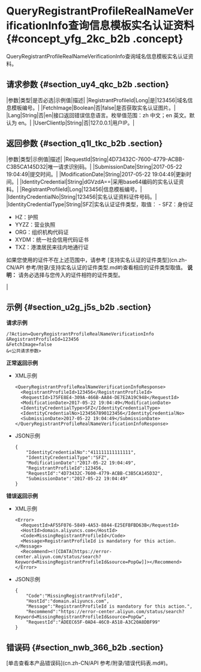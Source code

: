 # QueryRegistrantProfileRealNameVerificationInfo查询信息模板实名认证资料 {#concept_yfg_2kc_b2b .concept}

QueryRegistrantProfileRealNameVerificationInfo查询域名信息模板实名认证资料。

## 请求参数 {#section_uy4_qkc_b2b .section}

|参数|类型|是否必选|示例值|描述|
|RegistrantProfileId|Long|是|123456|域名信息模板编号。|
|FetchImage|Boolean|否|false|是否获取实名认证图片。|
|Lang|String|否|en|接口返回错误信息语言。枚举值范围：zh 中文；en 英文。默认为 en。|
|UserClientIp|String|否|127.0.0.1|用户IP。|

## 返回参数 {#section_q1l_tkc_b2b .section}

|参数|类型|示例值|描述|
|RequestId|String|4D73432C-7600-4779-ACBB-C3B5CA145D32|唯一请求识别码。|
|SubmissionDate|String|2017-05-22 19:04:49|提交时间。|
|ModificationDate|String|2017-05-22 19:04:49|更新时间。|
|IdentityCredential|String|dGVzdA==|采用base64编码的实名认证资料。|
|RegistrantProfileId|Long|123456|信息模板编号。|
|IdentityCredentialNo|String|123456|实名认证资料证件号码。|
|IdentityCredentialType|String|SFZ|实名认证证件类型，取值： -   SFZ：身份证
-   HZ：护照
-   YYZZ：营业执照
-   ORG：组织机构代码证
-   XYDM：统一社会信用代码证书
-   TXZ：港澳居民来往内地通行证

 如果您使用的证件不在上述范围中，请参考 [支持实名认证的证件类型](cn.zh-CN/API 参考/附录/支持实名认证的证件类型.md#)查看相应的证件类型取值。 **说明：** 请务必选择与您传入的证件相符的证件类型。

 |

## 示例 {#section_u2g_j5s_b2b .section}

**请求示例**

``` {#codeblock_jvv_aft_rio}
/?Action=QueryRegistrantProfileRealNameVerificationInfo
&RegistrantProfileId=123456
&FetchImage=false
&<公共请求参数>
```

**正常返回示例**

-   XML示例

    ``` {#codeblock_oyh_6si_pzm}
    <QueryRegistrantProfileRealNameVerificationInfoResponse>
      <RegistrantProfileId>123456</RegistrantProfileId>
      <RequestId>175FE8E4-309A-466B-AA84-DE7E2A19C948</RequestId>
      <ModificationDate>2017-05-22 19:04:49</ModificationDate>
      <IdentityCredentialType>SFZ</IdentityCredentialType>
      <IdentityCredentialNo>1234567890123456</IdentityCredentialNo>
      <SubmissionDate>2017-05-22 19:04:49</SubmissionDate>
    </QueryRegistrantProfileRealNameVerificationInfoResponse>
    ```

-   JSON示例

    ``` {#codeblock_gvx_nry_hcd}
    {
        "IdentityCredentialNo":"411111111111111",
        "IdentityCredentialType":"SFZ",
        "ModificationDate":"2017-05-22 19:04:49",
        "RegistrantProfileId":123456,
        "RequestId":"4D73432C-7600-4779-ACBB-C3B5CA145D32",
        "SubmissionDate":"2017-05-22 19:04:49"
    }
    ```


**错误返回示例**

-   XML示例

    ``` {#codeblock_3la_2xn_mgj}
    <Error>
      <RequestId>AF55F076-5849-4A53-8844-E25EFBFBD63B</RequestId>
      <HostId>domain.aliyuncs.com</HostId>
      <Code>MissingRegistrantProfileId</Code>
      <Message>RegistrantProfileId is mandatory for this action.</Message>
      <Recommend><![CDATA[https://error-center.aliyun.com/status/search?Keyword=MissingRegistrantProfileId&source=PopGw]]></Recommend>
    </Error>
    ```

-   JSON示例

    ``` {#codeblock_h01_hhi_p9i}
    {
        "Code":"MissingRegistrantProfileId",
        "HostId":"domain.aliyuncs.com",
        "Message":"RegistrantProfileId is mandatory for this action.",
        "Recommend":"https://error-center.aliyun.com/status/search?Keyword=MissingRegistrantProfileId&source=PopGw",
        "RequestId":"ADEEC65F-0AD4-46C0-A518-A3C20A8DBF99"
    }
    ```


## 错误码 {#section_nwb_366_b2b .section}

[单击查看本产品错误码](cn.zh-CN/API 参考/附录/错误代码表.md#)。

